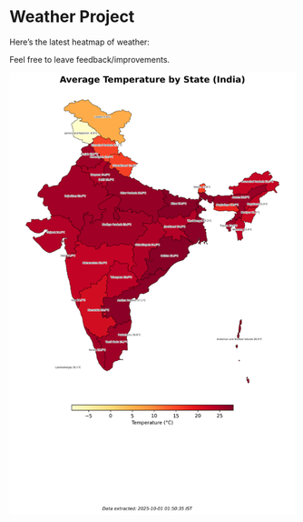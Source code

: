 # Weather Project

Here’s the latest heatmap of weather:

Feel free to leave feedback/improvements.

![India Heatmap](docs/assets/india_heatmap.png?v=DC3B96)
